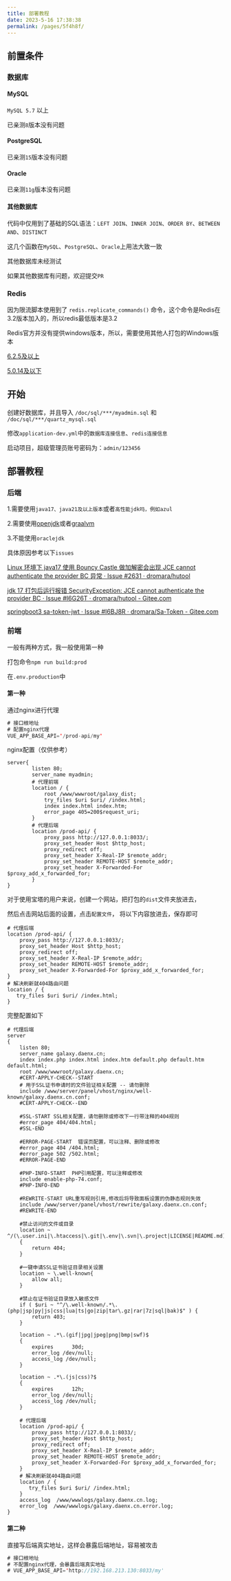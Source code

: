 ```yaml
---
title: 部署教程
date: 2023-5-16 17:38:38
permalink: /pages/5f4h8f/
---
```


## 前置条件

### 数据库

#### MySQL

`MySQL 5.7` 以上

已亲测`8`版本没有问题

#### PostgreSQL

已亲测`15`版本没有问题

#### Oracle

已亲测`11g`版本没有问题

#### 其他数据库

代码中仅用到了基础的SQL语法：`LEFT JOIN`、`INNER JOIN`、`ORDER BY`、`BETWEEN AND`、`DISTINCT`

这几个函数在`MySQL`、`PostgreSQL`、`Oracle`上用法大致一致

其他数据库未经测试

如果其他数据库有问题，欢迎提交`PR`

### Redis

因为限流脚本使用到了 `redis.replicate_commands()` 命令，这个命令是Redis在3.2版本加入的，所以redis最低版本是3.2

Redis官方并没有提供windows版本，所以，需要使用其他人打包的Windows版本

[6.2.5及以上](https://github.com/zkteco-home/redis-windows/releases)

[5.0.14及以下](https://github.com/tporadowski/redis/releases)

## 开始

创建好数据库，并且导入 `/doc/sql/***/myadmin.sql` 和 `/doc/sql/***/quartz_mysql.sql`

修改`application-dev.yml`中的`数据库连接信息`、`redis连接信息`

启动项目，超级管理员账号密码为：`admin/123456`

## 部署教程

### 后端

1.需要使用`java17、java21及以上版本`或者`高性能jdk吗，例如azul`

2.需要使用[openjdk](https://jdk.java.net/archive/)或者[graalvm](https://www.graalvm.org/downloads/)

3.不能使用`oraclejdk`

具体原因参考以下`issues`

[Linux 环境下 java17 使用 Bouncy Castle 做加解密会出现 JCE cannot authenticate the provider BC 异常 · Issue #2631 · dromara/hutool](https://github.com/dromara/hutool/issues/2631)

[jdk 17 打包后运行报错 SecurityException: JCE cannot authenticate the provider BC · Issue #I6G26T · dromara/hutool - Gitee.com](https://gitee.com/dromara/hutool/issues/I6G26T)

[springboot3 sa-token-jwt · Issue #I6BJ8R · dromara/Sa-Token - Gitee.com](https://gitee.com/dromara/sa-token/issues/I6BJ8R)

### 前端

一般有两种方式，我一般使用第一种

打包命令`npm run build:prod`

在`.env.production`中

#### 第一种

通过nginx进行代理

```java
# 接口根地址
# 配置nginx代理
VUE_APP_BASE_API='/prod-api/my'
```

nginx配置（仅供参考）

```nginx
server{
        listen 80;
        server_name myadmin;
        # 代理前端
        location / {
            root /www/wwwroot/galaxy_dist;
            try_files $uri $uri/ /index.html;
            index index.html index.htm;
            error_page 405=200$request_uri;
        }
        # 代理后端
        location /prod-api/ {
            proxy_pass http://127.0.0.1:8033/;
            proxy_set_header Host $http_host;
            proxy_redirect off;
            proxy_set_header X-Real-IP $remote_addr;
            proxy_set_header REMOTE-HOST $remote_addr;
            proxy_set_header X-Forwarded-For $proxy_add_x_forwarded_for;
        }
}
```

对于使用宝塔的用户来说，创建一个网站，把打包的`dist`文件夹放进去，

然后点击网站后面的设置，点击`配置文件`，
将以下内容放进去，保存即可

```nginx
# 代理后端
location /prod-api/ {
    proxy_pass http://127.0.0.1:8033/;
    proxy_set_header Host $http_host;
    proxy_redirect off;
    proxy_set_header X-Real-IP $remote_addr;
    proxy_set_header REMOTE-HOST $remote_addr;
    proxy_set_header X-Forwarded-For $proxy_add_x_forwarded_for;
}
# 解决刷新就404路由问题
location / {
   try_files $uri $uri/ /index.html;
}
```

完整配置如下

```nginx
# 代理后端
server
{
    listen 80;
    server_name galaxy.daenx.cn;
    index index.php index.html index.htm default.php default.htm default.html;
    root /www/wwwroot/galaxy.daenx.cn;
    #CERT-APPLY-CHECK--START
    # 用于SSL证书申请时的文件验证相关配置 -- 请勿删除
    include /www/server/panel/vhost/nginx/well-known/galaxy.daenx.cn.conf;
    #CERT-APPLY-CHECK--END

    #SSL-START SSL相关配置，请勿删除或修改下一行带注释的404规则
    #error_page 404/404.html;
    #SSL-END

    #ERROR-PAGE-START  错误页配置，可以注释、删除或修改
    #error_page 404 /404.html;
    #error_page 502 /502.html;
    #ERROR-PAGE-END

    #PHP-INFO-START  PHP引用配置，可以注释或修改
    include enable-php-74.conf;
    #PHP-INFO-END

    #REWRITE-START URL重写规则引用,修改后将导致面板设置的伪静态规则失效
    include /www/server/panel/vhost/rewrite/galaxy.daenx.cn.conf;
    #REWRITE-END

    #禁止访问的文件或目录
    location ~ ^/(\.user.ini|\.htaccess|\.git|\.env|\.svn|\.project|LICENSE|README.md)
    {
        return 404;
    }

    #一键申请SSL证书验证目录相关设置
    location ~ \.well-known{
        allow all;
    }

    #禁止在证书验证目录放入敏感文件
    if ( $uri ~ "^/\.well-known/.*\.(php|jsp|py|js|css|lua|ts|go|zip|tar\.gz|rar|7z|sql|bak)$" ) {
        return 403;
    }

    location ~ .*\.(gif|jpg|jpeg|png|bmp|swf)$
    {
        expires      30d;
        error_log /dev/null;
        access_log /dev/null;
    }

    location ~ .*\.(js|css)?$
    {
        expires      12h;
        error_log /dev/null;
        access_log /dev/null;
    }
    
    # 代理后端
    location /prod-api/ {
        proxy_pass http://127.0.0.1:8033/;
        proxy_set_header Host $http_host;
        proxy_redirect off;
        proxy_set_header X-Real-IP $remote_addr;
        proxy_set_header REMOTE-HOST $remote_addr;
        proxy_set_header X-Forwarded-For $proxy_add_x_forwarded_for;
    }
    # 解决刷新就404路由问题
    location / {
       try_files $uri $uri/ /index.html;
    }
    access_log  /www/wwwlogs/galaxy.daenx.cn.log;
    error_log  /www/wwwlogs/galaxy.daenx.cn.error.log;
}
```

#### 第二种

直接写后端真实地址，这样会暴露后端地址，容易被攻击

```java
# 接口根地址
# 不配置nginx代理，会暴露后端真实地址
# VUE_APP_BASE_API='http://192.168.213.130:8033/my'
```
